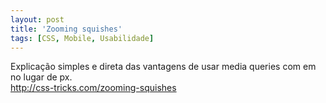 ```yaml
---
layout: post
title: 'Zooming squishes'
tags: [CSS, Mobile, Usabilidade]
---
```


Explicação simples e direta das vantagens de usar media queries com em no lugar de px.<br>
<http://css-tricks.com/zooming-squishes>

